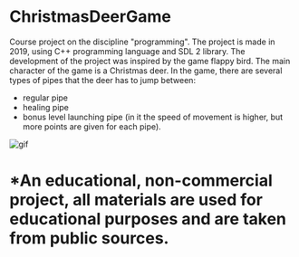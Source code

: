 # ChristmasDeerGame
Course project on the discipline "programming". The project is made in 2019, using C++ programming language and SDL 2 library.
The development of the project was inspired by the game flappy bird. The main character of the game is a Christmas deer.
In the game, there are several types of pipes that the deer has to jump between:
- regular pipe
- healing pipe
- bonus level launching pipe (in it the speed of movement is higher, but more points are given for each pipe).

![gif](https://media.giphy.com/media/v1.Y2lkPTc5MGI3NjExeGN2bnd4cmt5czA5bzdubnRmNDM2dnZ6MnZmZ3JlYm10cXRyNWlwcCZlcD12MV9pbnRlcm5hbF9naWZfYnlfaWQmY3Q9Zw/2NtJhMmq3YP0RNnUdI/giphy.gif)
# *An educational, non-commercial project, all materials are used for educational purposes and are taken from public sources.

